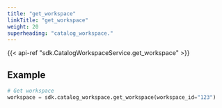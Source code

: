 ```yaml
---
title: "get_workspace"
linkTitle: "get_workspace"
weight: 20
superheading: "catalog_workspace."
---
```


{{< api-ref "sdk.CatalogWorkspaceService.get_workspace" >}}

## Example

```python
# Get workspace
workspace = sdk.catalog_workspace.get_workspace(workspace_id="123")
```
